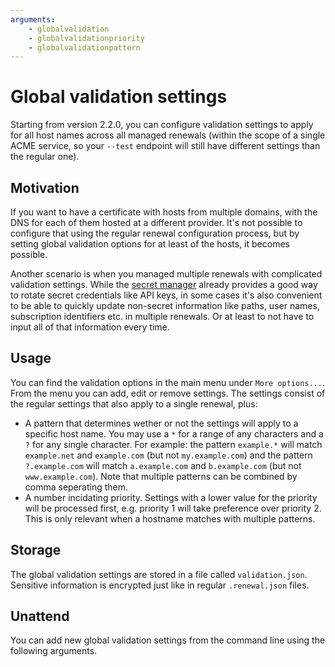 ```yaml
---
arguments:
    - globalvalidation
    - globalvalidationpriority
    - globalvalidationpattern
---
```

# Global validation settings
Starting from version 2.2.0, you can configure validation settings to apply for all 
host names across all managed renewals (within the scope of a single ACME service, so 
your `‑‑test` endpoint will still have different settings than the regular one). 

## Motivation
If you want to have a certificate with hosts from multiple domains, with the DNS for 
each of them hosted at a different provider. It's not possible to configure that using the 
regular renewal configuration process, but by setting global validation options for at
least of the hosts, it becomes possible.

Another scenario is when you managed multiple renewals with complicated validation
settings. While the [secret manager](/manual/advanced-use/secret-management) already
provides a good way to rotate secret credentials like API keys, in some cases it's 
also convenient to be able to quickly update non-secret information like paths, user 
names, subscription identifiers etc. in multiple renewals. Or at least to not have to 
input all of that information every time.

## Usage
You can find the validation options in the main menu under `More options...`. From the menu
you can add, edit or remove settings. The settings consist of the regular settings that also
apply to a single renewal, plus:
- A pattern that determines wether or not the settings will apply to a specific host name.
You may use a `*` for a range of any characters and a `?` for any single character. For
example: the pattern `example.*` will match `example.net` and `example.com` (but not 
`my.example.com`) and the pattern `?.example.com` will match `a.example.com` and
`b.example.com` (but not `www.example.com`). Note that multiple patterns can be combined
by comma seperating them.
- A number incidating priority. Settings with a lower value for the priority will be 
processed first, e.g. priority 1 will take preference over priority 2. This is only 
relevant when a hostname matches with multiple patterns.

## Storage
The global validation settings are stored in a file called `validation.json`. Sensitive 
information is encrypted just like in regular `.renewal.json` files.

## Unattend
You can add new global validation settings from the command line using the following arguments.